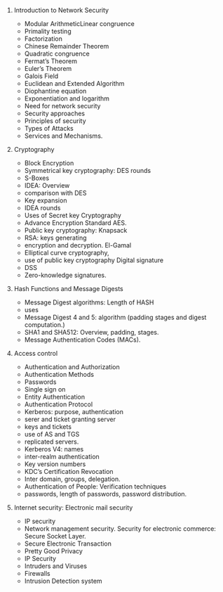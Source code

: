 1. Introduction to Network Security

   - Modular ArithmeticLinear congruence
   - Primality testing
   - Factorization
   - Chinese Remainder Theorem
   - Quadratic congruence
   - Fermat’s Theorem
   - Euler’s Theorem
   - Galois Field
   - Euclidean and Extended Algorithm
   - Diophantine equation
   - Exponentiation and logarithm
   - Need for network security
   - Security approaches
   - Principles of security
   - Types of Attacks
   - Services and Mechanisms.

2. Cryptography

   - Block Encryption
   - Symmetrical key cryptography: DES rounds
   - S-Boxes
   - IDEA: Overview
   - comparison with DES
   - Key expansion
   - IDEA rounds
   - Uses of Secret key Cryptography
   - Advance Encryption Standard AES.
   - Public key cryptography: Knapsack
   - RSA: keys generating
   - encryption and decryption. El-Gamal
   - Elliptical curve cryptography,
   - use of public key cryptography Digital signature
   - DSS
   - Zero-knowledge signatures.

3. Hash Functions and Message Digests

   - Message Digest algorithms: Length of HASH
   - uses
   - Message Digest 4 and 5: algorithm (padding stages and digest computation.)
   - SHA1 and SHA512: Overview, padding, stages.
   - Message Authentication Codes (MACs).

4. Access control

   - Authentication and Authorization
   - Authentication Methods
   - Passwords
   - Single sign on
   - Entity Authentication
   - Authentication Protocol
   - Kerberos: purpose, authentication
   - serer and ticket granting server
   - keys and tickets
   - use of AS and TGS
   - replicated servers.
   - Kerberos V4: names
   - inter-realm authentication
   - Key version numbers
   - KDC’s Certification Revocation
   - Inter domain, groups, delegation.
   - Authentication of People: Verification techniques
   - passwords, length of passwords, password distribution.

5. Internet security: Electronic mail security

   - IP security
   - Network management security. Security for electronic commerce: Secure Socket Layer.
   - Secure Electronic Transaction
   - Pretty Good Privacy
   - IP Security
   - Intruders and Viruses
   - Firewalls
   - Intrusion Detection system
